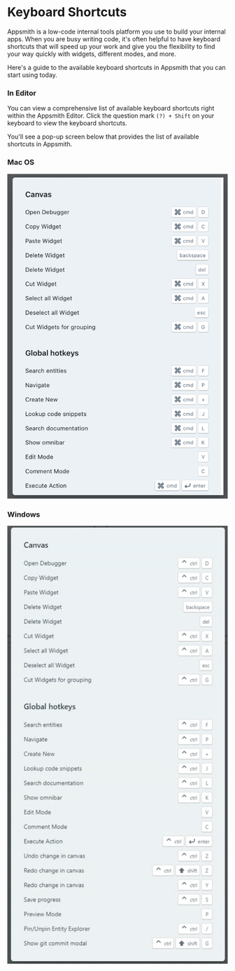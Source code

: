 # Keyboard Shortcuts

Appsmith is a low-code internal tools platform you use to build your internal apps. When you are busy writing code, it's often helpful to have keyboard shortcuts that will speed up your work and give you the flexibility to find your way quickly with widgets, different modes, and more.

Here's a guide to the available keyboard shortcuts in Appsmith that you can start using today.

### In Editor

You can view a comprehensive list of available keyboard shortcuts right within the Appsmith Editor. Click the question mark `(?) + Shift` on your keyboard to view the keyboard shortcuts.

You'll see a pop-up screen below that provides the list of available shortcuts in Appsmith.

### Mac OS

![List of Keyboard Shortcuts on Mac](<../../.gitbook/assets/Appsmith  Keyboard Shortcuts.png>)

### Windows

![List of Keyboard Shortcuts on Windows](<../../.gitbook/assets/Appsmith  Keyboard Shortcuts  Windows (1) (1).png>)
